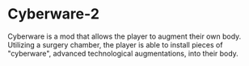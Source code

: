 # Cyberware-2
Cyberware is a mod that allows the player to augment their own body. Utilizing a surgery chamber, the player is able to install pieces of "cyberware", advanced technological augmentations, into their body.
